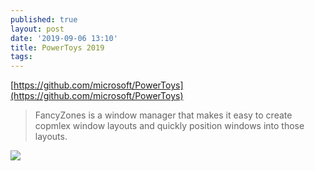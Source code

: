 ```yaml
---
published: true
layout: post
date: '2019-09-06 13:10'
title: PowerToys 2019
tags: 
---
```

[https://github.com/microsoft/PowerToys](https://github.com/microsoft/PowerToys)

> FancyZones is a window manager that makes it easy to create copmlex window layouts and quickly position windows into those layouts.

![](https://raw.githubusercontent.com/microsoft/PowerToys/master/doc/images/Logo.jpg)
